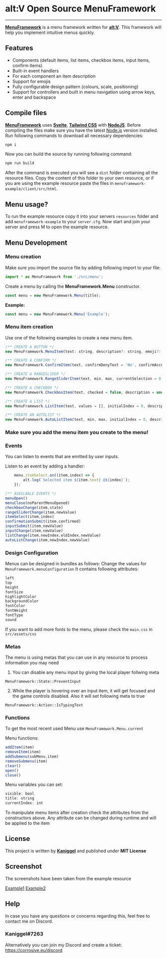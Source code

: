 # alt:V Open Source MenuFramework
---

**[MenuFramework](https://github.com/MyHwu9508/altv-os-menu-framework)** is a menu framework written for **[alt:V](https://altv.mp/)**.
This framework will help you implement intuitive menus quickly.

## Features
- Components (default items, list items, checkbox items, input items, confirm items)
- Built-in event handlers
- For each component an item description
- Support for emojis
- Fully configurable design pattern (colours, scale, positioning)
- Support for controllers and built in menu navigation using arrow keys, enter and backspace

## Compile files
**[MenuFramework](https://github.com/MyHwu9508/altv-os-menu-framework)** uses **[Svelte](https://svelte.dev/)**, **[Tailwind CSS](https://tailwindcss.com/)** with **[NodeJS](https://nodejs.org/en/)**.
Before compiling the files make sure you have the latest [Node.js](https://nodejs.org/en/) version installed.
Run following commands to download all necessary dependencies:
```sh
npm i
```
Now you can build the source by running following command:
```sh
npm run build
```

After the command is executed you will see a `dist` folder containing all the resource files.
Copy the content of this folder to your own resource, or if you are using the example resource paste the files in `menuframework-example/client/src/html`.

## Menu usage?
To run the example resource copy it into your servers `resources` folder and add `menuframework-example` to your `server.cfg`.
Now start and join your server and press M to open the example resource.

## Menu Development
### Menu creation
Make sure you import the source file by adding following import to your file:
```js
import * as MenuFramework from './src/menu';
```

Create a menu by calling the **MenuFramework.Menu** constructor.
```js
const menu = new MenuFramework.Menu(title);
```
**Example:**
```js
const menu = new MenuFramework.Menu('Example');
```

### Menu item creation
Use one of the following examples to create a new menu item.
```js
/** CREATE A BUTTON */
new MenuFramework.MenuItem(text: string, description?: string, emoji?: string, disabled?: bool, data?: any, rightText?: string);

/** CREATE A CONFIRM */
new MenuFramework.ConfirmItem(text, confirmDenyText = 'No', confirmAcceptText = 'Yes', confirmed = false, description = undefined, emoji = undefined, disabled = undefined, data = undefined);

/** CREATE A RANGESLIDER */
new MenuFramework.RangeSliderItem(text, min, max, currentSelection = 0, description = undefined, emoji = undefined, disabled = undefined, data = undefined);

/** CREATE A CHECKBOX */
new MenuFramework.CheckboxItem(text, checked = false, description = undefined, emoji = undefined, disabled = undefined, data = undefined);

/** CREATE A LIST */
new MenuFramework.ListItem(text, values = [], initialIndex = 0, description = undefined, emoji = undefined, disabled = undefined, data = undefined);

/** CREATE AN AUTOLIST */
new MenuFramework.AutoListItem(text, min, max, initialIndex = 0, description = undefined, emoji = undefined, disabled = undefined, data = undefined);
```
### Make sure you add the menu item you create to the menu!

### Events
You can listen to events that are emitted by user inputs.

Listen to an event by adding a handler:
```js
    menu.itemSelect.on((item,index) => {
        alt.log(`Selected item ${item.text} @${index}`);
    });
```

```js
/** AVAILBALE EVENTS */
menuOpen()
menuClose(noParentMenuOpened)
checkboxChange(item,state)
rangeSliderChange(item,newValue)
itemSelect(item,index)
confirmationSubmit(item,confirmed)
inputSubmit(item,newValue)
inputChange(item,newValue)
listChange(item,newIndex,oldIndex,newValue)
autoListChange(item,newIndex,newValue)
```

### Design Configuration
Menus can be designed in bundles as follows:
Change the values for `MenuFramework.menuConfiguration`
It contains following attributes:
```js
left
top
height
fontSize
highlightColor
backgroundColor
fontColor
fontWeight
fontType
sound
```
If you want to add more fonts to the menu, please check the `main.css` in `src/assets/css`

### Metas
The menu is using metas that you can use in any resource to process information you may need
1. You can disable any menu input by giving the local player follwing meta
```
MenuFramework::State::PreventInput
```
2. While the player is hovering over an input item, it will get focused and the game controls disabled. Also it will set following meta to true
```
MenuFramework::Action::IsTypingText
```

### Functions
To get the most recent used Menu use `MenuFramework.Menu.current`

Menu functions:
```js
addItem(item)
removeItem(item)
addSubmenu(subMenu,item)
removeSubmenu(item)
clear()
open()
close()
```
Menu variables you can set:
```js
visible: bool
title: string
currentIndex: int
```

To manipulate menu items after creation check the attributes from the constructors above. Any attribute can be changed during runtime and will be applied to the item

## License
This project is written by **[Kaniggel](https://github.com/MyHwu9508)** and published under **MIT License**

## Screenshot
The screenshots have been taken from the example resource

[Example1](https://imgur.com/xk8py4A)
[Example2](https://imgur.com/1uKXtLS)


## Help
In case you have any questions or concerns regarding this, feel free to contact me on Discord.
### Kaniggel#7263
Alternatively you can join my Discord and create a ticket: https://corrosive.eu/discord
